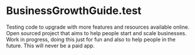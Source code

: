 # BusinessGrowthGuide.test
Testing code to upgrade with more features and resources available online. Open sourced project that aims to help people start and scale businesses. Work in progress, doing this just for fun and also to help people in the future. This will never be a paid app.
